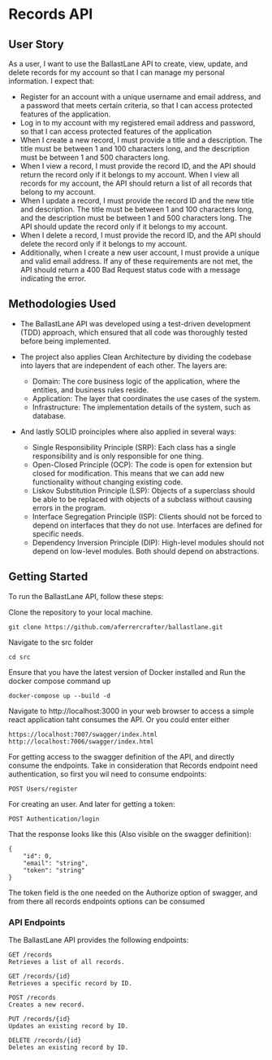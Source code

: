 # Records API

## User Story
As a user, I want to use the BallastLane API to create, view, update, and delete records for my account so that I can manage my personal information. I expect that:

* Register for an account with a unique username and email address, and a password that meets certain criteria, so that I can access protected features of the application.
* Log in to my account with my registered email address and password, so that I can access protected features of the application
* When I create a new record, I must provide a title and a description. The title must be between 1 and 100 characters long, and the description must be between 1 and 500 characters long.
* When I view a record, I must provide the record ID, and the API should return the record only if it belongs to my account.
When I view all records for my account, the API should return a list of all records that belong to my account.
* When I update a record, I must provide the record ID and the new title and description. The title must be between 1 and 100 characters long, and the description must be between 1 and 500 characters long. The API should update the record only if it belongs to my account.
* When I delete a record, I must provide the record ID, and the API should delete the record only if it belongs to my account.
* Additionally, when I create a new user account, I must provide a unique  and valid email address. If any of these requirements are not met, the API should return a 400 Bad Request status code with a message indicating the error.

## Methodologies Used
* The BallastLane  API was developed using a test-driven development (TDD) approach, which ensured that all code was thoroughly tested before being implemented. 
* The project also applies Clean Architecture by dividing the codebase into layers that are independent of each other. The layers are:

    * Domain: The core business logic of the application, where the entities, and business rules reside.
    * Application: The layer that coordinates the use cases of the system.
    * Infrastructure: The implementation details of the system, such as database.
* And lastly SOLID proinciples where also applied in several ways:
    * Single Responsibility Principle (SRP): Each class has a single responsibility and is only responsible for one thing.
    * Open-Closed Principle (OCP): The code is open for extension but closed for modification. This means that we can add new functionality without changing existing code.
    * Liskov Substitution Principle (LSP): Objects of a superclass should be able to be replaced with objects of a subclass without causing errors in the program.
    * Interface Segregation Principle (ISP): Clients should not be forced to depend on interfaces that they do not use. Interfaces are defined for specific needs.
    * Dependency Inversion Principle (DIP): High-level modules should not depend on low-level modules. Both should depend on abstractions.

## Getting Started
To run the BallastLane  API, follow these steps:

Clone the repository to your local machine.
   
    git clone https://github.com/aferrercrafter/ballastlane.git
   
Navigate to the src folder

    cd src
   
Ensure that you have the latest version of Docker installed and Run the docker compose command up  

    docker-compose up --build -d

Navigate to http://localhost:3000 in your web browser to access a simple react application taht consumes the API.
Or you could enter either
    
    https://localhost:7007/swagger/index.html
    http://localhost:7006/swagger/index.html

For getting access to the swagger definition of the API, and directly consume the endpoints. Take in consideration that Records endpoint need authentication, so first you wil need to consume endpoints:

    POST Users/register

For creating an user. And later for getting a token:

    POST Authentication/login

That the response looks like this (Also visible on the swagger definition):

    {
        "id": 0,
        "email": "string",
        "token": "string"
    }

The token field is the one needed on the Authorize option of swagger, and from there all records endpoints options can be consumed 


### API Endpoints 

The BallastLane  API provides the following endpoints:

    
    GET /records
    Retrieves a list of all records.

    GET /records/{id}
    Retrieves a specific record by ID.

    POST /records
    Creates a new record.

    PUT /records/{id}
    Updates an existing record by ID.

    DELETE /records/{id}
    Deletes an existing record by ID.

